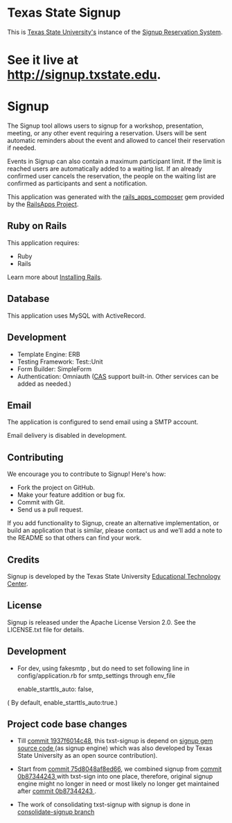 
Texas State Signup
==================

This is [Texas State University's](http://txstate.edu) instance of the 
[Signup Reservation System](https://github.com/txstate-etc/txst-signup).

See it live at http://signup.txstate.edu.
=======
Signup
=========

The Signup tool allows users to signup for a workshop, presentation, meeting, or any other event requiring a reservation. Users will be sent automatic reminders about the event and allowed to cancel their reservation if needed.

Events in Signup can also contain a maximum participant limit. If the limit is reached users are automatically added to a waiting list. If an already confirmed user cancels the reservation, the people on the waiting list are confirmed as participants and sent a notification.

This application was generated with the [rails_apps_composer](https://github.com/RailsApps/rails_apps_composer) gem
provided by the [RailsApps Project](http://railsapps.github.io/).

Ruby on Rails
-------------

This application requires:

-   Ruby
-   Rails

Learn more about [Installing Rails](http://railsapps.github.io/installing-rails.html).

Database
--------

This application uses MySQL with ActiveRecord.

Development
-----------

-   Template Engine: ERB
-   Testing Framework: Test::Unit
-   Form Builder: SimpleForm
-   Authentication: Omniauth ([CAS](http://jasig.github.io/cas/4.0.x/index.html) support built-in. Other services can be added as needed.)

Email
-----

The application is configured to send email using a SMTP account.

Email delivery is disabled in development.


Contributing
------------

We encourage you to contribute to Signup! Here's how:

-   Fork the project on GitHub.
-   Make your feature addition or bug fix.
-   Commit with Git.
-   Send us a pull request.

If you add functionality to Signup, create an alternative
implementation, or build an application that is similar, please contact
us and we’ll add a note to the README so that others can find your work.

Credits
-------

Signup is developed by the Texas State University [Educational Technology Center](http://www.its.txstate.edu/departments/etc/signup.html).

License
-------

Signup is released under the Apache License Version 2.0. See the LICENSE.txt file for details.

Development
-------
* For dev, using fakesmtp , but do need to set following line in config/application.rb for smtp_settings through env_file

    enable_starttls_auto: false,

( By default, enable_starttls_auto:true.)

Project code base changes
--------
* Till [commit 1937f6014c48](https://github.com/txstate-etc/txst-signup/commit/1937f6014c4808ff7509e3de610357c2d3dbb35a), this txst-signup is depend on [signup gem source code ](https://github.com/txstate-etc/signup/commit/0b87344243abeacdbb011ce1ff1c805ea18eadf5) (as signup engine) which was also developed by Texas State University as an open source contribution).

* Start from [commit 75d8048af8ed66](https://github.com/txstate-etc/txst-signup/commit/75d8048af8ed66e35dc770b37cb398e3c2a8d7f8), we combined signup from [commit 0b87344243 ](https://github.com/txstate-etc/signup/commit/0b87344243abeacdbb011ce1ff1c805ea18eadf5) with txst-sign into one place, therefore, original signup engine might no longer in need or most likely no longer get maintained after [commit 0b87344243 ](https://github.com/txstate-etc/signup/commit/0b87344243abeacdbb011ce1ff1c805ea18eadf5).

* The work of consolidating txst-signup with signup is done in [consolidate-signup branch](https://github.com/txstate-etc/txst-signup/tree/consolidate-signup)